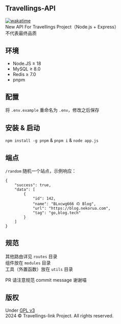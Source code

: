 ## Travellings-API
[![wakatime](https://wakatime.com/badge/github/travellings-link/travellings-api.svg)](https://wakatime.com/badge/github/travellings-link/travellings-api)  
New API For Travellings Project（Node.js + Express）  
不代表最终品质

## 环境
- Node.JS ≥ 18
- MySQL ≥ 8.0
- Redis ≥ 7.0
- pnpm

## 配置
将 `.env.example` 重命名为 `.env`，修改之后保存

## 安装 & 启动
`npm install -g pnpm` & `pnpm i` & `node app.js`

## 端点
`/random` 随机一个站点，示例响应：
```
{
    "success": true,
    "data": [
        {
            "id": 142,
            "name": "BLxcwg666 の Blog",
            "url": "https://blog.nekorua.com",
            "tag": "go,blog.tech"
        }
    ]
}
```
## 规范
其他路由详见 `routes` 目录  
组件放在 `modules` 目录  
工具（外置函数）放在 `utils` 目录  

PR 请注意规范 commit message 谢谢喵
## 版权
Under [GPL v3](https://www.gnu.org/licenses/gpl-3.0.html)  
2024 © Travellings-link Project. All rights reserved.
